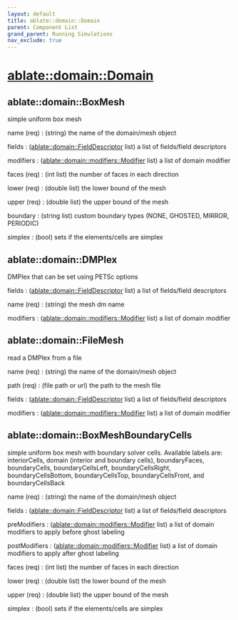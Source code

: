 ```yaml
---
layout: default
title: ablate::domain::Domain
parent: Component List
grand_parent: Running Simulations
nav_exclude: true
---
```

# [ablate::domain::Domain](./ablate::domain::Domain.html)
## ablate::domain::BoxMesh
simple uniform box mesh

name (req) 
: (string) the name of the domain/mesh object

fields
: ([ablate::domain::FieldDescriptor](./ablate::domain::FieldDescriptor.html) list) a list of fields/field descriptors

modifiers
: ([ablate::domain::modifiers::Modifier](./ablate::domain::modifiers::Modifier.html) list) a list of domain modifier

faces (req) 
: (int list) the number of faces in each direction

lower (req) 
: (double list) the lower bound of the mesh

upper (req) 
: (double list) the upper bound of the mesh

boundary
: (string list) custom boundary types (NONE, GHOSTED, MIRROR, PERIODIC)

simplex
: (bool) sets if the elements/cells are simplex

## ablate::domain::DMPlex
DMPlex that can be set using PETSc options

fields
: ([ablate::domain::FieldDescriptor](./ablate::domain::FieldDescriptor.html) list) a list of fields/field descriptors

name (req) 
: (string) the mesh dm name

modifiers
: ([ablate::domain::modifiers::Modifier](./ablate::domain::modifiers::Modifier.html) list) a list of domain modifier

## ablate::domain::FileMesh
read a DMPlex from a file

name (req) 
: (string) the name of the domain/mesh object

path (req) 
: (file path or url) the path to the mesh file

fields
: ([ablate::domain::FieldDescriptor](./ablate::domain::FieldDescriptor.html) list) a list of fields/field descriptors

modifiers
: ([ablate::domain::modifiers::Modifier](./ablate::domain::modifiers::Modifier.html) list) a list of domain modifier

## ablate::domain::BoxMeshBoundaryCells
simple uniform box mesh with boundary solver cells.  Available labels are: interiorCells, domain (interior and boundary cells), boundaryFaces, boundaryCells, boundaryCellsLeft, boundaryCellsRight, boundaryCellsBottom, boundaryCellsTop, boundaryCellsFront, and boundaryCellsBack

name (req) 
: (string) the name of the domain/mesh object

fields
: ([ablate::domain::FieldDescriptor](./ablate::domain::FieldDescriptor.html) list) a list of fields/field descriptors

preModifiers
: ([ablate::domain::modifiers::Modifier](./ablate::domain::modifiers::Modifier.html) list) a list of domain modifiers to apply before ghost labeling

postModifiers
: ([ablate::domain::modifiers::Modifier](./ablate::domain::modifiers::Modifier.html) list) a list of domain modifiers to apply after ghost labeling

faces (req) 
: (int list) the number of faces in each direction

lower (req) 
: (double list) the lower bound of the mesh

upper (req) 
: (double list) the upper bound of the mesh

simplex
: (bool) sets if the elements/cells are simplex

